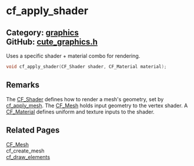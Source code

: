 # cf_apply_shader

Category: [graphics](https://github.com/RandyGaul/cute_framework/blob/master/docs/api_reference?id=graphics)  
GitHub: [cute_graphics.h](https://github.com/RandyGaul/cute_framework/blob/master/include/cute_graphics.h)  
---

Uses a specific shader + material combo for rendering.

```cpp
void cf_apply_shader(CF_Shader shader, CF_Material material);
```

## Remarks

The [CF_Shader](https://github.com/RandyGaul/cute_framework/blob/master/docs/graphics/cf_shader.md) defines how to render a mesh's geometry, set by [cf_apply_mesh](https://github.com/RandyGaul/cute_framework/blob/master/docs/graphics/cf_apply_mesh.md). The [CF_Mesh](https://github.com/RandyGaul/cute_framework/blob/master/docs/graphics/cf_mesh.md) holds input geometry to the
vertex shader. A [CF_Material](https://github.com/RandyGaul/cute_framework/blob/master/docs/graphics/cf_material.md) defines uniform and texture inputs to the shader.

## Related Pages

[CF_Mesh](https://github.com/RandyGaul/cute_framework/blob/master/docs/graphics/cf_mesh.md)  
cf_create_mesh  
[cf_draw_elements](https://github.com/RandyGaul/cute_framework/blob/master/docs/graphics/cf_draw_elements.md)  
